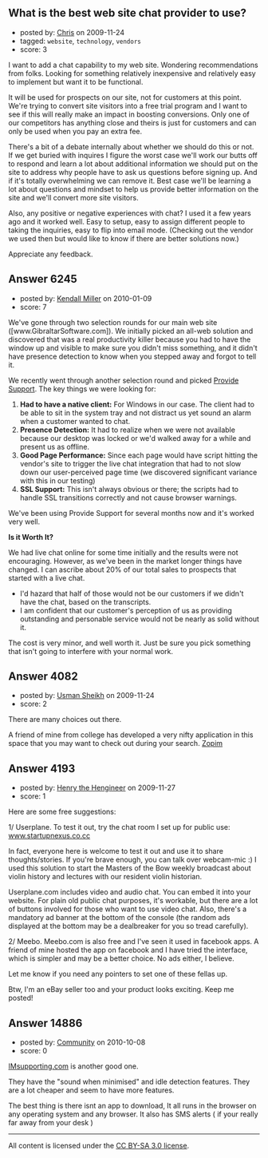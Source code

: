 ## What is the best web site chat provider to use?

- posted by: [Chris](https://stackexchange.com/users/-1/412-chris) on 2009-11-24
- tagged: `website`, `technology`, `vendors`
- score: 3

I want to add a chat capability to my web site. Wondering recommendations from folks. Looking for something relatively inexpensive and relatively easy to implement but want it to be functional. 

It will be used for prospects on our site, not for customers at this point. We're trying to convert site visitors into a free trial program and I want to see if this will really make an impact in boosting conversions. Only one of our competitors has anything close and theirs is just for customers and can only be used when you pay an extra fee. 

There's a bit of a debate internally about whether we should do this or not. If we get buried with inquires I figure the worst case we'll work our butts off to respond and learn a lot about additional information we should put on the site to address why people have to ask us questions before signing up. And if it's totally overwhelming we can remove it. Best case we'll be learning a lot about questions and mindset to help us provide better information on the site and we'll convert more site visitors.

Also, any positive or negative experiences with chat? I used it a few years ago and it worked well. Easy to setup, easy to assign different people to taking the inquiries, easy to flip into email mode. (Checking out the vendor we used then but would like to know if there are better solutions now.)

Appreciate any feedback.




## Answer 6245

- posted by: [Kendall Miller](https://stackexchange.com/users/-1/2210-kendall-miller) on 2010-01-09
- score: 7

<p>We've gone through two selection rounds for our main web site ([www.GibraltarSoftware.com]).  We initially picked an all-web solution and discovered that was a real productivity killer because you had to have the window up and visible to make sure you didn't miss something, and it didn't have presence detection to know when you stepped away and forgot to tell it.</p>

<p>We recently went through another selection round and picked <a href="http://www.providesupport.com/">Provide Support</a>.  The key things we were looking for:</p>

<ol>
<li><strong>Had to have a native client:</strong> For Windows in our case.  The client had to be able to  sit in the system tray and not distract us yet sound an alarm when a customer wanted to chat.</li>
<li><strong>Presence Detection:</strong>  It had to realize when we were not available because our desktop was locked or we'd walked away for a while and present us as offline.</li>
<li><strong>Good Page Performance:</strong>  Since each page would have script hitting the vendor's site to trigger the live chat integration that had to not slow down our user-perceived page time (we discovered significant variance with this in our testing)</li>
<li><strong>SSL Support:</strong>  This isn't always obvious or there; the scripts had to handle SSL transitions correctly and not cause browser warnings.</li>
</ol>

<p>We've been using Provide Support for several months now and it's worked very well.  </p>

<p><strong>Is it Worth It?</strong></p>

<p>We had live chat online for some time initially and the results were not encouraging.  However, as we've been in the market longer things have changed.  I can ascribe about 20% of our total sales to prospects that started with a live chat.  </p>

<ul>
<li>I'd hazard that half of those would not be our customers if we didn't have the chat, based on the transcripts.</li>
<li>I am confident that our customer's perception of us as providing outstanding and personable service would not be nearly as solid without it.</li>
</ul>

<p>The cost is very minor, and well worth it.  Just be sure you pick something that isn't going to interfere with your normal work. </p>



## Answer 4082

- posted by: [Usman Sheikh](https://stackexchange.com/users/-1/392-usman-sheikh) on 2009-11-24
- score: 2

<p>There are many choices out there. </p>

<p>A friend of mine from college has developed a very nifty application in this space that you may want to check out during your search. <a href="http://www.zopim.com/" rel="nofollow">Zopim</a></p>



## Answer 4193

- posted by: [Henry the Hengineer](https://stackexchange.com/users/-1/1692-henry-the-hengineer) on 2009-11-27
- score: 1

<p>Here are some free suggestions:</p>

<p>1/ Userplane. To test it out, try the chat room I set up for public use: <a href="http://www.startupnexus.co.cc" rel="nofollow">www.startupnexus.co.cc</a></p>

<p>In fact, everyone here is welcome to test it out and use it to share thoughts/stories. If you're brave enough, you can talk over webcam-mic :) I used this solution to start the Masters of the Bow weekly broadcast about violin history and lectures with our resident violin historian.</p>

<p>Userplane.com includes video and audio chat. You can embed it into your website.
For plain old public chat purposes, it's workable, but there are a lot of buttons involved for those who want to use video chat. Also, there's a mandatory ad banner at the bottom of the console (the random ads displayed at the bottom may be a dealbreaker for you so tread carefully).</p>

<p>2/ Meebo. Meebo.com is also free and I've seen it used in facebook apps. A friend of mine hosted the app on facebook and I have tried the interface, which is simpler and may be a better choice. No ads either, I believe.</p>

<p>Let me know if you need any pointers to set one of these fellas up.</p>

<p>Btw, I'm an eBay seller too and your product looks exciting. Keep me posted!</p>



## Answer 14886

- posted by: [Community](https://stackexchange.com/users/-1/-1-community) on 2010-10-08
- score: 0

<p><a href="http://www.imsupporting.com" rel="nofollow">IMsupporting.com</a> is another good one.</p>

<p>They have the "sound when minimised" and idle detection features.
They are a lot cheaper and seem to have more features.</p>

<p>The best thing is there isnt an app to download, It all runs in the browser on any operating system and any browser.
It also has SMS alerts ( if your really far away from your desk )</p>




---

All content is licensed under the [CC BY-SA 3.0 license](https://creativecommons.org/licenses/by-sa/3.0/).

